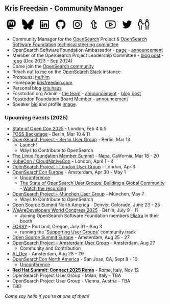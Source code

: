 ## Kris Freedain - Community Manager

<a rel="me" href="https://fosstodon.org/@krisfreedain"><img height="40" src="/images/icons8-mastodon-32.png"></a>&nbsp;&nbsp;
<a rel="me" href="https://bsky.app/profile/krisfreedain.com"><img height="40" src="/images/icons8-bluesky-32.png"></a>&nbsp;&nbsp;
<a href="https://www.linkedin.com/in/krisfreedain"><img height="40" src="/images/icons8-linkedin-32.png"></a>&nbsp;&nbsp;
<a href="https://github.com/krisfreedain"><img height="40" src="/images/icons8-github-32.png"></a>&nbsp;&nbsp;
<a href="https://instagram.com/krisf"><img height="40" src="/images/icons8-instagram-32.png"></a>&nbsp;&nbsp;
<a href="http://krisfreedain.tumblr.com/"><img height="40" src="/images/icons8-tumblr-32.png"></a>&nbsp;&nbsp;
<a href="https://www.youtube.com/c/KrisFreedain"><img height="40" src="/images/icons8-youtube-32.png"></a>&nbsp;&nbsp;
<a href="https://twitter.com/KrisFreedain"><img height="40" src="/images/icons8-twitter-32.png"></a>&nbsp;&nbsp;
<a href="https://en.pronouns.page/he"><img height="40" src="/images/icons8-he-32.png"></a>&nbsp;&nbsp;

- Community Manager for the [OpenSearch](https://opensearch.org/) Project & [OpenSearch Software Foundation](https://foundation.opensearch.org/) [technical steering committee](https://github.com/opensearch-project/technical-steering)
- OpenSearch Software Foundation Ambassador - [page](https://opensearch.org/ambassadors/) - [announcement](https://opensearch.org/blog/introducing-opensearch-ambassador-program/)
- Member of the OpenSearch Project Leadership Committee - [blog post](https://opensearch.org/blog/announcing-opensearch-project-leadership-committee/) - [repo](https://github.com/opensearch-project/community/tree/main/leadership-committee) (Dec 2023 - Sep 2024)
- Come join the [OpenSearch community](https://opensearch.org/community/)
- Reach out [to me](https://opensearch.slack.com/team/U04JP3AR3A6) on the [OpenSearch Slack](https://opensearch.org/slack.html) instance
- Pronouns: [he/him](https://en.pronouns.page/he)
- Homepage [krisfreedain.com](https://krisfreedain.com/)
- Personal blog [kris.haus](https://kris.haus/)
- Fosstodon.org Admin - [the team](https://hub.fosstodon.org/team/) - [announcement](https://hub.fosstodon.org/brandon-and-kris-join-new-admins) - [blog post](https://krisfreedain.com/fosstodon-admin-team/)
- Fosstodon Foundation Board Member - [announcement](https://hub.fosstodon.org/introducing-the-fosstodon-foundation)
- Speaker [bio](https://github.com/krisfreedain/krisfreedain/blob/main/about.md) and profile [image](https://github.com/krisfreedain/krisfreedain/blob/main/images/krisfreedain-profile.jpg).

### Upcoming events (2025)
- [State of Open Con 2025](https://stateofopencon.com/) - London, Feb 4 & 5
- [FOSS Backstage](https://25.foss-backstage.de/) - Berlin, Mar 10 & 11
- [OpenSearch Project - Berlin User Group](https://www.meetup.com/opensearch-project-berlin/events/305608182) - Berlin, Mar 13
  - Launch!
  - Ways to Contribute to OpenSearch
- [The Linux Foundation Member Summit](https://events.linuxfoundation.org/lf-member-summit/) - Napa, California, Mar 18 - 20
- [KubeCon / CloudNativeCon](https://events.linuxfoundation.org/kubecon-cloudnativecon-europe/) - London, April 1 - 4
- [OpenSearch Project - London User Group](https://www.meetup.com/opensearch-project-london/events/305923918) - London, Apr 3
- [OpenSearchCon Europe](https://events.linuxfoundation.org/opensearchcon-europe/) - Amsterdam, Apr 30 - May 1
  - [Unconference](https://events.linuxfoundation.org/opensearchcon-europe/program/unconference/)
  - [The State of OpenSearch User Groups: Building a Global Community](https://sched.co/1uxtJ) - [Watch the recording](https://youtu.be/Y_SLYIuAxks?si=OTGKvjFvt3Vz0aED)
- [OpenSearch Project - München User Group](https://www.meetup.com/opensearch-project-munchen/events/306551658) - München, May 7
  - Ways to Contribute to OpenSearch
- [Open Source Summit North America](https://events.linuxfoundation.org/open-source-summit-north-america/) - Denver, Colorado, June 23 - 25
- [WeAreDevelopers World Congress 2025](https://www.wearedevelopers.com/world-congress) - Berlin, July 9 - 11
  - Joining OpenSearch Software Foundation members [Eliatra](https://eliatra.com/) in their booth
- [FOSSY](https://2025.fossy.us/) - Portland, Oregon, July 31 - Aug 3
  - running the '[Supporting User Groups](https://2025.fossy.us/schedule/#friday)' community track
- [Open Source Summit Europe](https://events.linuxfoundation.org/open-source-summit-europe/) - Amsterdam, Aug 25 - 27
- [OpenSearch Project - Amsterdam User Group](https://www.meetup.com/opensearch-project-amsterdam/events/310472171/) - Amsterdam, Aug 27
  - Community and Contribution
- [AI_Dev](https://events.linuxfoundation.org/ai-dev-europe/) - Amsterdam, Aug 28 - 29
- [OpenSearchCon North America](https://events.linuxfoundation.org/opensearchcon-north-america/) - San Jose, CA, Sept 8 - 10
  - [Unconference](https://events.linuxfoundation.org/opensearchcon-north-america/program/unconference/)
- **[Red Hat Summit: Connect 2025 Roma](https://www.redhat.com/en/summit/connect/emea/rome-2025)** - Rome, Italy, Nov 12
- OpenSearch Project User Group - Milan, Italy - TBA
- OpenSearch Project User Group - Vienna, Austria - TBA
- TBD

_Come say hello if you're at one of them!_

<!--
**krisfreedain/krisfreedain** is a ✨ _special_ ✨ repository because its `README.md` (this file) appears on your GitHub profile.

- A little bit about me on my [profile page](https://krisfreedain.github.io/)

Here are some ideas to get you started:


- 🌱 I’m currently learning ...
- 🤔 I’m looking for help with ...
- 💬 Ask me about ...
- 📫 How to reach me: ...
- :bird: Reach out on Twitter [@KrisFreedain](https://twitter.com/KrisFreedain)

- ⚡ Fun fact: ...
-->
